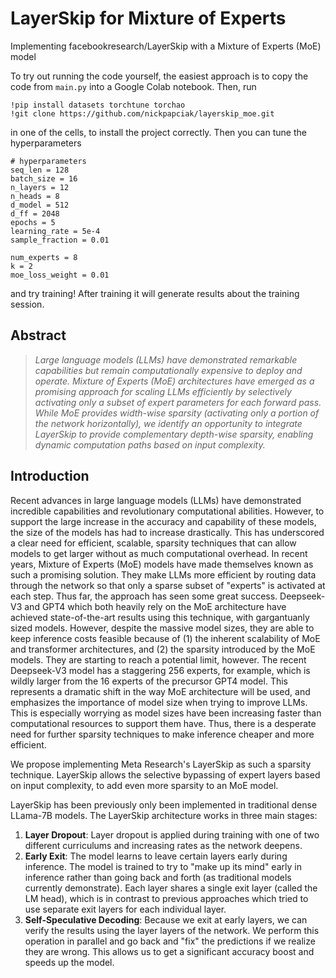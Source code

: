 # LayerSkip for Mixture of Experts
Implementing facebookresearch/LayerSkip with a Mixture of Experts (MoE) model


To try out running the code yourself, the easiest approach is to copy the code from `main.py` into a Google Colab notebook. Then, run

```
!pip install datasets torchtune torchao
!git clone https://github.com/nickpapciak/layerskip_moe.git
```

in one of the cells, to install the project correctly. Then you can tune the hyperparameters

```
# hyperparameters
seq_len = 128
batch_size = 16
n_layers = 12
n_heads = 8
d_model = 512
d_ff = 2048
epochs = 5
learning_rate = 5e-4
sample_fraction = 0.01

num_experts = 8
k = 2
moe_loss_weight = 0.01
```

and try training! After training it will generate results about the training session.


## Abstract

> *Large language models (LLMs) have demonstrated remarkable capabilities but remain computationally expensive to deploy and operate. Mixture of Experts (MoE) architectures have emerged as a promising approach for scaling LLMs efficiently by selectively activating only a subset of expert parameters for each forward pass. While MoE provides width-wise sparsity (activating only a portion of the network horizontally), we identify an opportunity to integrate LayerSkip to provide complementary depth-wise sparsity, enabling dynamic computation paths based on input complexity.*

## Introduction

Recent advances in large language models (LLMs) have demonstrated incredible capabilities and revolutionary computational abilities. However, to support the large increase in the accuracy and capability of these models, the size of the models has had to increase drastically. This has underscored a clear need for efficient, scalable, sparsity techniques that can allow models to get larger without as much computational overhead. In recent years, Mixture of Experts (MoE) models have made themselves known as such a promising solution. They make LLMs more efficient by routing data through the network so that only a sparse subset of "experts" is activated at each step. Thus far, the approach has seen some great success. Deepseek-V3 and GPT4 which both heavily rely on the MoE architecture have achieved state-of-the-art results using this technique, with gargantuanly sized models. However, despite the massive model sizes, they are able to keep inference costs feasible because of (1) the inherent scalability of MoE and transformer architectures, and (2) the sparsity introduced by the MoE models. They are starting to reach a potential limit, however. The recent Deepseek-V3 model has a staggering 256 experts, for example, which is wildly larger from the 16 experts of the precursor GPT4 model. This represents a dramatic shift in the way MoE architecture will be used, and emphasizes the importance of model size when trying to improve LLMs. This is especially worrying as model sizes have been increasing faster than computational resources to support them have. Thus, there is a desperate need for further sparsity techniques to make inference cheaper and more efficient.

We propose implementing Meta Research's LayerSkip as such a sparsity technique. LayerSkip allows the selective bypassing of expert layers based on input complexity, to add even more sparsity to an MoE model.

LayerSkip has been previously only been implemented in traditional dense LLama-7B models. The LayerSkip architecture works in three main stages:

1. **Layer Dropout**: Layer dropout is applied during training with one of two different curriculums and increasing rates as the network deepens.
2. **Early Exit**: The model learns to leave certain layers early during inference. The model is trained to try to "make up its mind" early in inference rather than going back and forth (as traditional models currently demonstrate). Each layer shares a single exit layer (called the LM head), which is in contrast to previous approaches which tried to use separate exit layers for each individual layer.
3. **Self-Speculative Decoding**: Because we exit at early layers, we can verify the results using the layer layers of the network. We perform this operation in parallel and go back and "fix" the predictions if we realize they are wrong. This allows us to get a significant accuracy boost and speeds up the model.
